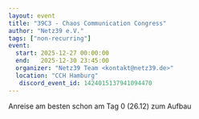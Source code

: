 ```yaml
---
layout: event
title: "39C3 - Chaos Communication Congress"
author: "Netz39 e.V."
tags: ["non-recurring"]
event:
  start: 2025-12-27 00:00:00 
  end:   2025-12-30 23:45:00 
  organizer: "Netz39 Team <kontakt@netz39.de>" 
  location: "CCH Hamburg"
   discord_event_id: 1424015137941094470
---
```

Anreise am besten schon am Tag 0 (26.12) zum Aufbau
<!-- event imported from discord manual changes may be overwritten -->
<!-- event imported from discord manual changes may be overwritten -->